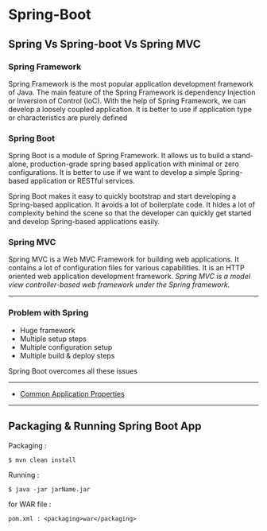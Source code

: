 # Spring-Boot

## Spring Vs Spring-boot Vs Spring MVC

### <b>Spring Framework</b>

Spring Framework is the most popular application development framework of Java. The main feature of the Spring Framework is dependency Injection or Inversion of Control (IoC). With the help of Spring Framework, we can develop a loosely coupled application. It is better to use if application type or characteristics are purely defined

### <b>Spring Boot</b>

Spring Boot is a module of Spring Framework. It allows us to build a stand-alone, production-grade spring based application with minimal or zero configurations. It is better to use if we want to develop a simple Spring-based application or RESTful services.

Spring Boot makes it easy to quickly bootstrap and start developing a Spring-based application. It avoids a lot of boilerplate code. It hides a lot of complexity behind the scene so that the developer can quickly get started and develop Spring-based applications easily.


### <b>Spring MVC</b>

Spring MVC is a Web MVC Framework for building web applications. It contains a lot of configuration files for various capabilities. It is an HTTP oriented web application development framework. <i>Spring MVC is a model view controller-based web framework under the Spring framework.</i>

---

### <b>Problem with Spring</b>

* Huge framework
* Multiple setup steps
* Multiple configuration setup
* Multiple build & deploy steps 

Spring Boot overcomes all these issues

---

* [Common Application Properties](https://docs.spring.io/spring-boot/docs/current/reference/html/application-properties.html)

---
## Packaging & Running Spring Boot App

Packaging : 
```
$ mvn clean install
```

Running :

```
$ java -jar jarName.jar
```

for WAR file :
```
pom.xml : <packaging>war</packaging>
```